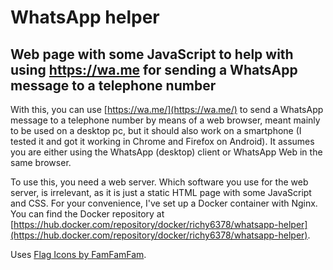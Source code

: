 # WhatsApp helper #

## Web page with some JavaScript to help with using https://wa.me for sending a WhatsApp message to a telephone number ##

With this, you can use [https://wa.me/](https://wa.me/) to send a WhatsApp message to a telephone number by means of a web browser, meant mainly to be used on a desktop pc, but it should also work on a smartphone (I tested it and got it working in Chrome and Firefox on Android). It assumes you are either using the WhatsApp (desktop) client or WhatsApp Web in the same browser.

To use this, you need a web server. Which software you use for the web server, is irrelevant, as it is just a static HTML page with some JavaScript and CSS. For your convenience, I've set up a Docker container with Nginx. You can find the Docker repository at [https://hub.docker.com/repository/docker/richy6378/whatsapp-helper](https://hub.docker.com/repository/docker/richy6378/whatsapp-helper).

Uses [Flag Icons by FamFamFam](http://www.iconarchive.com/show/flag-icons-by-famfamfam.html).